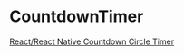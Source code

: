 # CountdownTimer

[React/React Native Countdown Circle Timer](https://github.com/vydimitrov/react-countdown-circle-timer)

